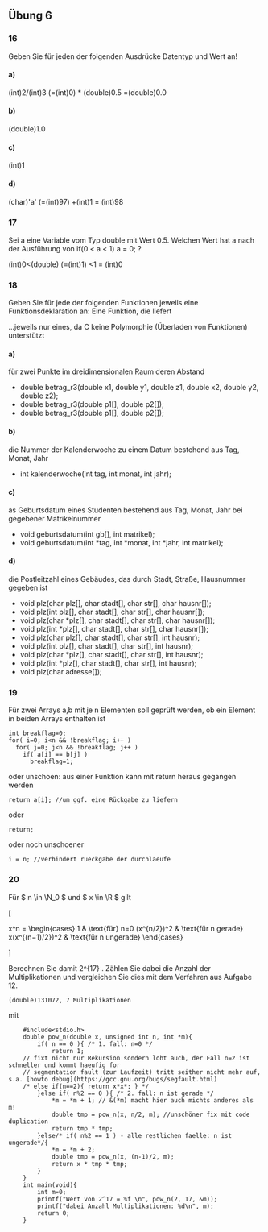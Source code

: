 ## Übung 6

### 16

Geben Sie für jeden der folgenden Ausdrücke Datentyp und Wert an!

#### a)

(int)2/(int)3 (=(int)0) * (double)0.5 =(double)0.0

#### b)

(double)1.0

#### c)

(int)1

#### d)

(char)'a' (=(int)97) +(int)1 = (int)98

### 17

Sei a eine Variable vom Typ double mit Wert 0.5. Welchen Wert hat a nach der Ausführung von
if(0 < a < 1) a = 0; ?

(int)0<(double) (=(int)1) <1 = (int)0

### 18

Geben Sie für jede der folgenden Funktionen jeweils eine Funktionsdeklaration an: Eine Funktion, die liefert

...jeweils nur eines, da C keine Polymorphie (Überladen von Funktionen) unterstützt

#### a)

für zwei Punkte im dreidimensionalen Raum deren Abstand

- double betrag_r3(double x1, double y1, double z1, double x2, double y2, double z2);
- double betrag_r3(double p1[], double p2[]);
- double betrag_r3(double p1[], double p2[]);
    
#### b)

die Nummer der Kalenderwoche zu einem Datum bestehend aus Tag, Monat, Jahr

- int kalenderwoche(int tag, int monat, int jahr);

#### c)

as Geburtsdatum eines Studenten bestehend aus Tag, Monat, Jahr bei gegebener Matrikelnummer

- void geburtsdatum(int gb[], int matrikel);
- void geburtsdatum(int *tag, int *monat, int *jahr, int matrikel);

#### d)

die Postleitzahl eines Gebäudes, das durch Stadt, Straße, Hausnummer gegeben ist

- void plz(char plz[], char stadt[], char str[], char hausnr[]);
- void plz(int plz[], char stadt[], char str[], char hausnr[]);
- void plz(char *plz[], char stadt[], char str[], char hausnr[]);
- void plz(int *plz[], char stadt[], char str[], char hausnr[]);
- void plz(char plz[], char stadt[], char str[], int hausnr);
- void plz(int plz[], char stadt[], char str[], int hausnr);
- void plz(char *plz[], char stadt[], char str[], int hausnr);
- void plz(int *plz[], char stadt[], char str[], int hausnr);
- void plz(char adresse[]);

### 19

Für zwei Arrays a,b mit je n Elementen soll geprüft werden, ob ein Element in beiden Arrays enthalten ist

    int breakflag=0;
    for( i=0; i<n && !breakflag; i++ )
      for( j=0; j<n && !breakflag; j++ )
        if( a[i] == b[j] )
          breakflag=1;

oder unschoen: aus einer Funktion kann mit return heraus gegangen werden

    return a[i]; //um ggf. eine Rückgabe zu liefern

oder

    return;

oder noch unschoener

    i = n; //verhindert rueckgabe der durchlaeufe

### 20


Für $ n \in \N_0 $ und $ x \in \R $ gilt

\[

x^n =
\begin{cases}
1			& \text{für} n=0
(x^{n/2})^2		& \text{für n gerade}
x(x^{(n−1)/2})^2	& \text{für n ungerade}
\end{cases}

\]

Berechnen Sie damit 2^{17} . Zählen Sie dabei die Anzahl der Multiplikationen und vergleichen Sie dies mit dem Verfahren aus Aufgabe 12.

    (double)131072, 7 Multiplikationen

mit

		#include<stdio.h>
		double pow_n(double x, unsigned int n, int *m){
			if( n == 0 ){ /* 1. fall: n=0 */
				return 1;
		// fixt nicht nur Rekursion sondern loht auch, der Fall n=2 ist schneller und kommt haeufig for
		// segmentation fault (zur Laufzeit) tritt seither nicht mehr auf, s.a. [howto debug](https://gcc.gnu.org/bugs/segfault.html)
		/* else if(n==2){ return x*x*; } */
			}else if( n%2 == 0 ){ /* 2. fall: n ist gerade */
                *m = *m + 1; // &(*m) macht hier auch michts anderes als m!
                double tmp = pow_n(x, n/2, m); //unschöner fix mit code duplication
                return tmp * tmp;
			}else/* if( n%2 == 1 ) - alle restlichen faelle: n ist ungerade*/{
                *m = *m + 2;
                double tmp = pow_n(x, (n-1)/2, m);
                return x * tmp * tmp;
			}
		}
		int main(void){
			int m=0;
			printf("Wert von 2^17 = %f \n", pow_n(2, 17, &m));
			printf("dabei Anzahl Multiplikationen: %d\n", m);
			return 0;
		}
